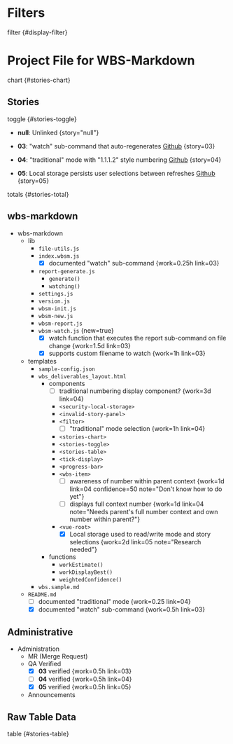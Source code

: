 # Filters

filter {#display-filter}

# Project File for WBS-Markdown

chart {#stories-chart}

## Stories

toggle {#stories-toggle}

- **null**: Unlinked {story="null"}

- **03**: "watch" sub-command that auto-regenerates [Github](https://github.com/brainlid/wbs_markdown/issues/3) {story=03}
- **04**: "traditional" mode with "1.1.1.2" style numbering [Github](https://github.com/brainlid/wbs_markdown/issues/4) {story=04}
- **05**: Local storage persists user selections between refreshes [Github](https://github.com/brainlid/wbs_markdown/issues/5) {story=05}

totals {#stories-total}


## wbs-markdown

- wbs-markdown
  - lib
    - `file-utils.js`
    - `index.wbsm.js`
      - [x] documented "watch" sub-command {work=0.25h link=03}
    - `report-generate.js`
      - `generate()`
      - `watching()`
    - `settings.js`
    - `version.js`
    - `wbsm-init.js`
    - `wbsm-new.js`
    - `wbsm-report.js`
    - `wbsm-watch.js` {new=true}
      - [x] watch function that executes the report sub-command on file change {work=1.5d link=03}
      - [x] supports custom filename to watch {work=1h link=03}
  - templates
    - `sample-config.json`
    - `wbs_deliverables_layout.html`
      - components
        - [ ] traditional numbering display component? {work=3d link=04}
        - `<security-local-storage>`
        - `<invalid-story-panel>`
        - `<filter>`
          - [ ] "traditional" mode selection {work=1h link=04}
        - `<stories-chart>`
        - `<stories-toggle>`
        - `<stories-table>`
        - `<tick-display>`
        - `<progress-bar>`
        - `<wbs-item>`
          - [ ] awareness of number within parent context {work=1d link=04 confidence=50 note="Don't know how to do yet"}
          - [ ] displays full context number {work=1d link=04 note="Needs parent's full number context and own number within parent?"}
        - `<vue-root>`
          - [x] Local storage used to read/write mode and story selections {work=2d link=05 note="Research needed"}
      - functions
        - `workEstimate()`
        - `workDisplayBest()`
        - `weightedConfidence()`
    - `wbs.sample.md`
  - `README.md`
    - [ ] documented "traditional" mode {work=0.25 link=04}
    - [x] documented "watch" sub-command {work=0.5h link=03}

## Administrative

- Administration
  - MR (Merge Request)
  - QA Verified
    - [x] **03** verified {work=0.5h link=03}
    - [ ] **04** verified {work=0.5h link=04}
    - [x] **05** verified {work=0.5h link=05}
  - Announcements

## Raw Table Data

table {#stories-table}
